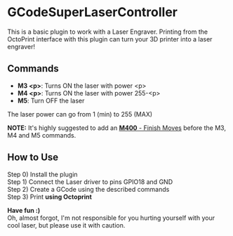 GCodeSuperLaserController
=========================
This is a basic plugin to work with a Laser Engraver.
Printing from the OctoPrint interface with this plugin can turn your 3D printer into a laser engraver!

Commands
--------
- **M3 \<p\>**:  Turns ON the laser with power \<p\>
- **M4 \<p\>**:  Turns ON the laser with power 255-\<p\>
- **M5**:  Turn OFF the laser

The laser power can go from 1 (min) to 255 (MAX)

**NOTE:** It's highly suggested to add an [**M400** - Finish Moves](http://marlinfw.org/docs/gcode/M400.html) before the M3, M4 and M5 commands.

How to Use
----------

Step 0) Install the plugin<br/>
Step 1) Connect the Laser driver to pins GPIO18 and GND<br/>
Step 2) Create a GCode using the described commands<br/>
Step 3) Print **using Octoprint**


**Have fun :)**<br/>
Oh, almost forgot, I'm not responsible for you hurting yourself with your cool laser, but please use it with caution.
